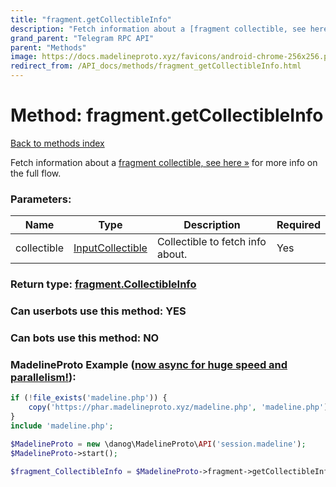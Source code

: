 ```yaml
---
title: "fragment.getCollectibleInfo"
description: "Fetch information about a [fragment collectible, see here »](https://core.telegram.org/api/fragment#fetching-info-about-fragment-collectibles) for more info on the full flow."
grand_parent: "Telegram RPC API"
parent: "Methods"
image: https://docs.madelineproto.xyz/favicons/android-chrome-256x256.png
redirect_from: /API_docs/methods/fragment_getCollectibleInfo.html
---
```

# Method: fragment.getCollectibleInfo
[Back to methods index](index.html)



Fetch information about a [fragment collectible, see here »](https://core.telegram.org/api/fragment#fetching-info-about-fragment-collectibles) for more info on the full flow.

### Parameters:

| Name     |    Type       | Description | Required |
|----------|---------------|-------------|----------|
|collectible|[InputCollectible](/API_docs/types/InputCollectible.html) | Collectible to fetch info about. | Yes|


### Return type: [fragment.CollectibleInfo](/API_docs/types/fragment.CollectibleInfo.html)

### Can userbots use this method: **YES**

### Can bots use this method: **NO**


### MadelineProto Example ([now async for huge speed and parallelism!](https://docs.madelineproto.xyz/docs/ASYNC.html)):


```php
if (!file_exists('madeline.php')) {
    copy('https://phar.madelineproto.xyz/madeline.php', 'madeline.php');
}
include 'madeline.php';

$MadelineProto = new \danog\MadelineProto\API('session.madeline');
$MadelineProto->start();

$fragment_CollectibleInfo = $MadelineProto->fragment->getCollectibleInfo(collectible: $InputCollectible, );
```

